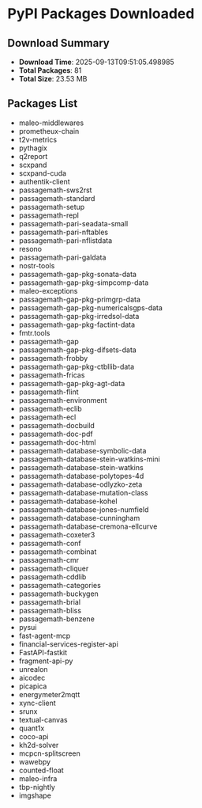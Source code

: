 # PyPI Packages Downloaded

## Download Summary
- **Download Time**: 2025-09-13T09:51:05.498985
- **Total Packages**: 81
- **Total Size**: 23.53 MB

## Packages List
- maleo-middlewares
- prometheux-chain
- t2v-metrics
- pythagix
- q2report
- scxpand
- scxpand-cuda
- authentik-client
- passagemath-sws2rst
- passagemath-standard
- passagemath-setup
- passagemath-repl
- passagemath-pari-seadata-small
- passagemath-pari-nftables
- passagemath-pari-nflistdata
- resono
- passagemath-pari-galdata
- nostr-tools
- passagemath-gap-pkg-sonata-data
- passagemath-gap-pkg-simpcomp-data
- maleo-exceptions
- passagemath-gap-pkg-primgrp-data
- passagemath-gap-pkg-numericalsgps-data
- passagemath-gap-pkg-irredsol-data
- passagemath-gap-pkg-factint-data
- fmtr.tools
- passagemath-gap
- passagemath-gap-pkg-difsets-data
- passagemath-frobby
- passagemath-gap-pkg-ctbllib-data
- passagemath-fricas
- passagemath-gap-pkg-agt-data
- passagemath-flint
- passagemath-environment
- passagemath-eclib
- passagemath-ecl
- passagemath-docbuild
- passagemath-doc-pdf
- passagemath-doc-html
- passagemath-database-symbolic-data
- passagemath-database-stein-watkins-mini
- passagemath-database-stein-watkins
- passagemath-database-polytopes-4d
- passagemath-database-odlyzko-zeta
- passagemath-database-mutation-class
- passagemath-database-kohel
- passagemath-database-jones-numfield
- passagemath-database-cunningham
- passagemath-database-cremona-ellcurve
- passagemath-coxeter3
- passagemath-conf
- passagemath-combinat
- passagemath-cmr
- passagemath-cliquer
- passagemath-cddlib
- passagemath-categories
- passagemath-buckygen
- passagemath-brial
- passagemath-bliss
- passagemath-benzene
- pysui
- fast-agent-mcp
- financial-services-register-api
- FastAPI-fastkit
- fragment-api-py
- unrealon
- aicodec
- picapica
- energymeter2mqtt
- xync-client
- srunx
- textual-canvas
- quant1x
- coco-api
- kh2d-solver
- mcpcn-splitscreen
- wawebpy
- counted-float
- maleo-infra
- tbp-nightly
- imgshape
